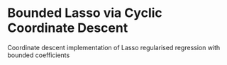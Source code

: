 # Bounded Lasso via Cyclic Coordinate Descent
Coordinate descent implementation of Lasso regularised regression with bounded coefficients

